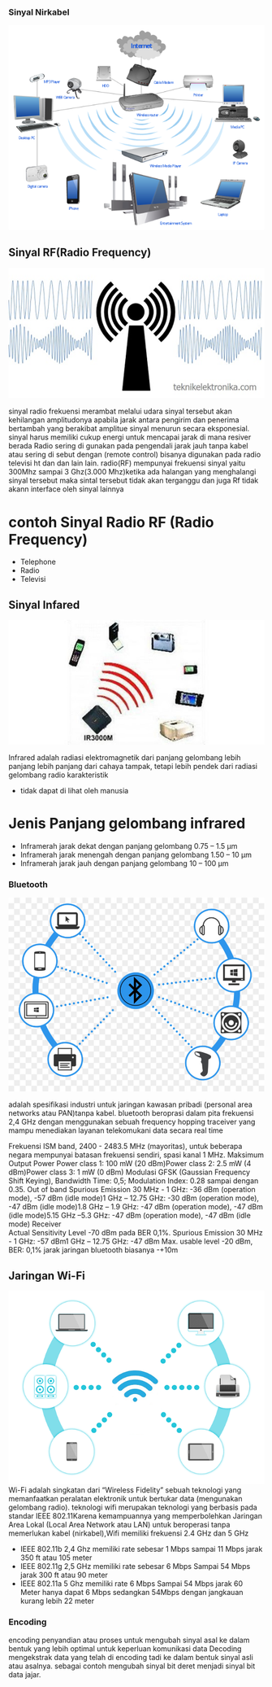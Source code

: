 ### Sinyal Nirkabel

![image](wifi.png)

## Sinyal RF(Radio Frequency)

![image](radio.jpg)

sinyal radio frekuensi merambat melalui udara sinyal tersebut akan kehilangan amplitudonya apabila jarak antara pengirim dan penerima bertambah yang berakibat amplitue sinyal menurun secara eksponesial. sinyal harus memiliki cukup energi untuk mencapai jarak di mana resiver berada
Radio sering di gunakan pada pengendali jarak jauh tanpa kabel atau sering di sebut dengan (remote control) bisanya digunakan pada radio televisi ht dan dan lain lain. 
radio(RF) mempunyai frekuensi sinyal yaitu 300Mhz sampai 3 Ghz(3.000 Mhz)ketika ada halangan yang menghalangi sinyal tersebut maka sintal tersebut tidak akan terganggu dan juga Rf tidak akann interface oleh sinyal lainnya

# contoh Sinyal Radio RF (Radio Frequency)
- Telephone
- Radio
- Televisi

## Sinyal Infared
![image](infrared.jpg)

Infrared adalah radiasi elektromagnetik dari panjang gelombang lebih panjang lebih panjang dari cahaya tampak, tetapi lebih pendek dari radiasi gelombang radio karakteristik 
- tidak dapat di lihat oleh manusia 

# Jenis Panjang gelombang infrared
- Inframerah jarak dekat dengan panjang gelombang 0.75 – 1.5 µm
- Inframerah jarak menengah dengan panjang gelombang 1.50 – 10 µm
- Inframerah jarak jauh dengan panjang gelombang 10 – 100 µm

### Bluetooth
![image](bluetooth.jpg)

adalah spesifikasi industri untuk jaringan kawasan pribadi (personal area networks atau PAN)tanpa kabel. bluetooth beroprasi dalam  pita frekuensi 2,4 GHz dengan menggunakan sebuah frequency hopping traceiver yang mampu menediakan layanan telekomukani data secara real time

Frekuensi	ISM band, 2400 - 2483.5 MHz (mayoritas), untuk beberapa negara mempunyai batasan frekuensi sendiri, spasi kanal 1 MHz.
Maksimum Output Power	Power class 1: 100 mW (20 dBm)Power class 2: 2.5 mW (4 dBm)Power class 3: 1 mW (0 dBm)
Modulasi	GFSK (Gaussian Frequency Shift Keying), Bandwidth Time: 0,5; Modulation Index: 0.28 sampai dengan 0.35.
Out of band Spurious Emission	30 MHz - 1 GHz: -36 dBm (operation mode), -57 dBm (idle mode)1 GHz – 12.75 GHz: -30 dBm (operation mode), -47 dBm (idle mode)1.8 GHz – 1.9 GHz: -47 dBm (operation mode), -47 dBm (idle mode)5.15 GHz –5.3 GHz: -47 dBm (operation mode), -47 dBm (idle mode)
Receiver	
Actual Sensitivity Level	-70 dBm pada BER 0,1%.
Spurious Emission	30 MHz - 1 GHz: -57 dBm1 GHz – 12.75 GHz: -47 dBm
Max. usable level	-20 dBm, BER: 0,1%
jarak jaringan bluetooth biasanya -+10m

## Jaringan Wi-Fi
![image](Nirkabel.png)
Wi-Fi adalah singkatan dari “Wireless Fidelity” sebuah teknologi yang memanfaatkan peralatan elektronik untuk bertukar data (mengunakan gelombang radio). teknologi wifi merupakan teknologi yang berbasis pada standar IEEE 802.11Karena kemampuannya yang memperbolehkan Jaringan Area Lokal (Local Area Network atau LAN) untuk beroperasi tanpa memerlukan kabel (nirkabel),Wifi memiliki frekuensi  2.4 GHz dan 5 GHz 
-  IEEE 802.11b 2,4 Ghz memiliki rate sebesar 1 Mbps sampai 11 Mbps jarak 350 ft atau 105 meter
-  IEEE 802.11g 2,5 GHz memiliki rate sebesar 6 Mbps Sampai 54 Mbps jarak 300 ft atau 90 meter
-  IEEE 802.11a 5 Ghz memiliki rate 6 Mbps Sampai 54 Mbps jarak 60 Meter hanya dapat 6 Mbps sedangkan  54Mbps dengan jangkauan kurang lebih 22 meter



### Encoding
encoding penyandian atau proses untuk mengubah sinyal asal ke dalam bentuk yang lebih optimal untuk keperluan komunikasi data Decoding mengekstrak data yang telah di encoding tadi ke dalam bentuk sinyal asli atau asalnya.
sebagai contoh mengubah sinyal bit deret menjadi sinyal bit data jajar.
 


